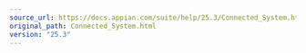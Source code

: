 ```yaml
---
source_url: https://docs.appian.com/suite/help/25.3/Connected_System.html
original_path: Connected_System.html
version: "25.3"
---
```


